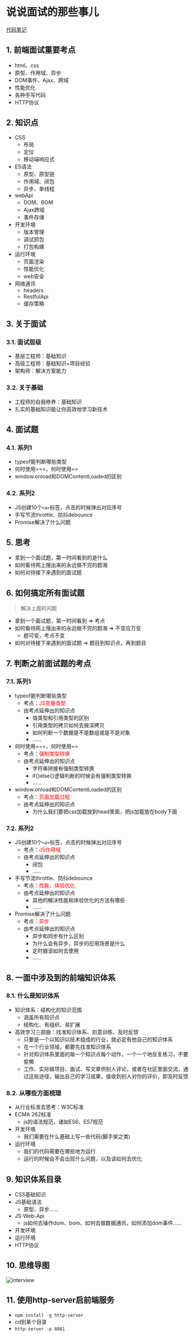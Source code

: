 # 说说面试的那些事儿
<ClientOnly>
  <Valine></Valine>
</ClientOnly>

[代码笔记](https://zmx2321.github.io/blog_code/interview/interview-one-side)

## 1. 前端面试重要考点
- html、css
- 原型、作用域、异步
- DOM事件、Ajax、跨域
- 性能优化
- 各种手写代码
- HTTP协议

## 2. 知识点
- CSS
  - 布局
  - 定位
  - 移动端响应式
- ES语法
  - 原型、原型链
  - 作用域、闭包
  - 异步、单线程
- webApi
  - DOM、BOM
  - Ajax跨域
  - 事件存储
- 开发环境
  - 版本管理
  - 调试抓包
  - 打包构建
- 运行环境
  - 页面渲染
  - 性能优化
  - web安全
- 网络通讯
  - headers
  - RestfulApi
  - 缓存策略

## 3. 关于面试
### 3.1. 面试层级
- 基层工程师：基础知识
- 高级工程师：基础知识+项目经验
- 架构师：解决方案能力
### 3.2. 关于基础
- 工程师的自我修养：基础知识
- 扎实的基础知识能让你高效地学习新技术

## 4. 面试题
### 4.1. 系列1
- typeof能判断哪些类型
- 何时使用===，何时使用==
- window.onload和DOMContentLoaded的区别

### 4.2. 系列2
- JS创建10个`<a>`标签，点击的时候弹出对应序号
- 手写节流throttle、防抖debounce
- Promise解决了什么问题

## 5. 思考
- 拿到一个面试题，第一时间看到的是什么
- 如何看待网上搜出来的永远做不完的题海
- 如何对待接下来遇到的面试题

## 6. 如何搞定所有面试题
> 解决上面的问题
- 拿到一个面试题，第一时间看到 => 考点
- 如何看待网上搜出来的永远做不完的题海 => 不变应万变
  - 题可变，考点不变
- 如何对待接下来遇到的面试题 => 题目到知识点，再到题目

## 7. 判断之前面试题的考点
### 7.1. 系列1
- typeof能判断哪些类型
  - 考点：<font color=#f00>JS变量类型</font>
  - 由考点延伸出的知识点
    - 值类型和引用类型的区别
    - 引用类型的拷贝如何去做深拷贝
    - 如何判断一个数据是不是数组或是不是对象
    - ......
- 何时使用===，何时使用==
  - 考点：<font color=#f00>强制类型转换</font>
  - 由考点延伸出的知识点
    - 字符串拼接有强制类型转换
    - if{}else{}逻辑判断的时候会有强制类型转换
    - ......
- window.onload和DOMContentLoaded的区别
  - 考点：<font color=#f00>页面加载过程</font>
  - 由考点延伸出的知识点
    - 为什么我们要把css加载放到head里面，把js加载放在body下面

### 7.2. 系列2
- JS创建10个`<a>`标签，点击的时候弹出对应序号
  - 考点：<font color=#f00>JS作用域</font>
  - 由考点延伸出的知识点
    - 闭包
    - ......
- 手写节流throttle、防抖debounce
  - 考点：<font color=#f00>性能、体验优化</font>
  - 由考点延伸出的知识点
    - 其他的解决性能和体验优化的方法有哪些
    - ......
- Promise解决了什么问题
  - 考点：<font color=#f00>异步</font>
  - 由考点延伸出的知识点
    - 异步和同步有什么区别
    - 为什么会有异步，异步的应用场景是什么
    - 定时器该如何去使用
    - ......

## 8. 一面中涉及到的前端知识体系
### 8.1. 什么是知识体系
- 知识体系：结构化的知识范围
  - 涵盖所有知识点
  - 结构化、有组织、易扩展
- 高效学习三部曲：找准知识体系、刻意训练、及时反馈
  - 只要是一个以知识以技术组成的行业，就必定有他自己的知识体系
  - 在一个行业领域，都要先找准知识体系
  - 针对知识体系里面的每一个知识点每个动作，一个一个地反复练习，不要偷懒
  - 工作、实际做项目、面试、写文章供别人评论，或者在社区里面交流，通过这些途径，输出自己的学习成果，接收到别人对你的评价，即及时反馈

### 8.2. 从哪些方面梳理
- 从行业标准去思考：W3C标准
- ECMA 262标准
  - js的语法规范，诸如ES6、ES7规范
- 开发环境
  - 我们需要在什么基础上写一些代码(脚手架之类)
- 运行环境
  - 我们的代码需要在哪些地方运行
  - 运行的时候会不会出现什么问题，以及该如何去优化

## 9. 知识体系目录
- CSS基础知识
- JS基础语法
  - 原型、异步……
- JS-Web-Api
  - js如何去操作dom、bom、如何去做数据通讯，如何添加dom事件……
- 开发环境
- 运行环境
- HTTP协议

## 10. 思维导图
![interview](/vite-blog/images/interview/foundation/interview.png)

## 11. 使用http-server启前端服务
- `npm install -g http-server`
- cd到某个目录
- `http-server -p 8881`